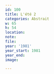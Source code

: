 ```yaml
---
id: 100
title: L'été 2
categories: Abstrait
w: 65
h: 54
location:
note:
file:
year: '1981'
year_start: 1981
year_end:
image:

---
```

